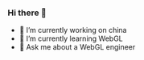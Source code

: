 ### Hi there 👋
- 🔭 I’m currently working on china
- 🌱 I’m currently learning WebGL
- 💬 Ask me about a WebGL engineer

<!--
**crithes/crithes** is a ✨ _special_ ✨ repository because its `README.md` (this file) appears on your GitHub profile.

Here are some ideas to get you started:

- 🔭 I’m currently working on china
- 🌱 I’m currently learning WebGL
- 💬 Ask me about a WebGL engineer
-->

